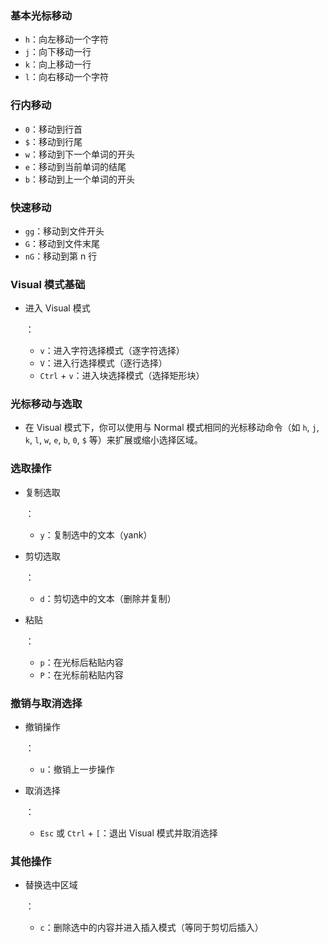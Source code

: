 ### 基本光标移动
- `h`：向左移动一个字符
- `j`：向下移动一行
- `k`：向上移动一行
- `l`：向右移动一个字符

### 行内移动
- `0`：移动到行首
- `$`：移动到行尾
- `w`：移动到下一个单词的开头
- `e`：移动到当前单词的结尾
- `b`：移动到上一个单词的开头

### 快速移动
- `gg`：移动到文件开头
- `G`：移动到文件末尾
- `nG`：移动到第 n 行



### Visual 模式基础

- 进入 Visual 模式

  ：

  - `v`：进入字符选择模式（逐字符选择）
  - `V`：进入行选择模式（逐行选择）
  - `Ctrl` + `v`：进入块选择模式（选择矩形块）

### 光标移动与选取

- 在 Visual 模式下，你可以使用与 Normal 模式相同的光标移动命令（如 `h`, `j`, `k`, `l`, `w`, `e`, `b`, `0`, `$` 等）来扩展或缩小选择区域。

### 选取操作

- 复制选取

  ：

  - `y`：复制选中的文本（yank）

- 剪切选取

  ：

  - `d`：剪切选中的文本（删除并复制）

- 粘贴

  ：

  - `p`：在光标后粘贴内容
  - `P`：在光标前粘贴内容

### 撤销与取消选择

- 撤销操作

  ：

  - `u`：撤销上一步操作

- 取消选择

  ：

  - `Esc` 或 `Ctrl` + `[`：退出 Visual 模式并取消选择

### 其他操作

- 替换选中区域

  ：

  - `c`：删除选中的内容并进入插入模式（等同于剪切后插入）

